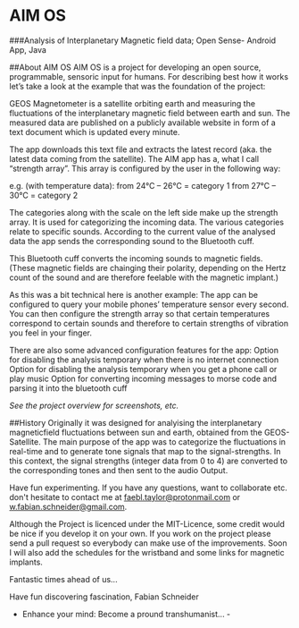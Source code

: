 # AIM OS
###Analysis of Interplanetary Magnetic field data; Open Sense- Android App, Java

##About AIM OS
AIM OS is a project for developing an open source, programmable, sensoric input for humans.
For describing best how it works let’s take a look at the example that was the foundation of the project:

GEOS Magnetometer is a satellite orbiting earth and measuring the fluctuations of the interplanetary magnetic field between earth and sun. The measured data are published on a publicly available website in form of a text document which is updated every minute.

The app downloads this text file and extracts the latest record (aka. the latest data coming from the satellite). The AIM app has a, what I call “strength array”. This array is configured by the user in the following way:

e.g. (with temperature data): from 24°C – 26°C = category 1
	from 27°C – 30°C = category 2

The categories along with the scale on the left side make up the strength array. It is used for categorizing the incoming data.
The various categories relate to specific sounds. According to the current value of the analysed data the app sends the corresponding sound to the Bluetooth cuff.

This Bluetooth cuff converts the incoming sounds to magnetic fields. (These magnetic fields are chainging their polarity, depending on the Hertz count of the sound and are therefore feelable with the magnetic implant.)

As this was a bit technical here is another example:
The app can be configured to query your mobile phones’ temperature sensor every second.
You can then configure the strength array so that certain temperatures correspond to certain sounds and therefore to certain strengths of vibration you feel in your finger.

There are also some advanced configuration features for the app:
Option for disabling the analysis temporary when there is no internet connection
Option for disabling the analysis temporary when you get a phone call or play music
Option for converting incoming messages to morse code and parsing it into the bluetooth cuff

*See the project overview for screenshots, etc.*

##History
Originally it was designed for analyising the interplanetary magneticfield fluctuations between sun and earth, obtained from the GEOS-Satellite.
The main purpose of the  app was to categorize the fluctuations in real-time and to generate tone signals that map to the signal-strengths. 
In this context, the signal strengths (integer data from 0 to 4) are converted to the corresponding tones and then sent to the audio Output.

Have fun experimenting.
If you have any questions, want to collaborate etc. don't hesitate to contact me at faebl.taylor@protonmail.com or 
w.fabian.schneider@gmail.com.

Although the Project is licenced under the MIT-Licence, some credit would be nice if you develop it on your own.
If you work on the project please send a pull request so everybody can make use of the improvements.
Soon I will also add the schedules for the wristband and some links for magnetic implants.

Fantastic times ahead of us...


Have fun discovering fascination,
Fabian Schneider

- Enhance your mind: Become a pround transhumanist... -
